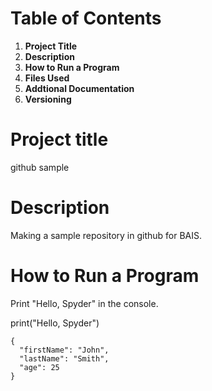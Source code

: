 # Table of Contents


1. **Project Title**
2. **Description**
3. **How to Run a Program**
4. **Files Used**
5. **Addtional Documentation**
6. **Versioning** 

# Project title 
github sample 

# Description 
Making a sample repository in github for BAIS. 

# How to Run a Program 
Print "Hello, Spyder" in the console.

print("Hello, Spyder")

```
{
  "firstName": "John",
  "lastName": "Smith",
  "age": 25
}
```

